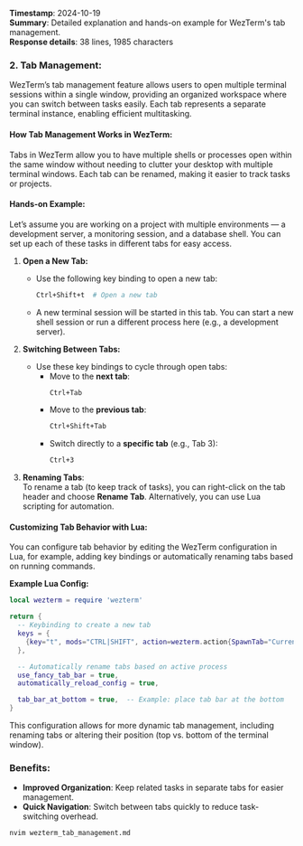 **Timestamp**: 2024-10-19  
**Summary**: Detailed explanation and hands-on example for WezTerm's tab management.  
**Response details**: 38 lines, 1985 characters

### 2. **Tab Management**:

WezTerm’s tab management feature allows users to open multiple terminal sessions within a single window, providing an organized workspace where you can switch between tasks easily. Each tab represents a separate terminal instance, enabling efficient multitasking.

#### **How Tab Management Works in WezTerm:**

Tabs in WezTerm allow you to have multiple shells or processes open within the same window without needing to clutter your desktop with multiple terminal windows. Each tab can be renamed, making it easier to track tasks or projects.

#### **Hands-on Example:**

Let’s assume you are working on a project with multiple environments — a development server, a monitoring session, and a database shell. You can set up each of these tasks in different tabs for easy access.

1. **Open a New Tab:**

   - Use the following key binding to open a new tab:
     ```bash
     Ctrl+Shift+t  # Open a new tab
     ```
   - A new terminal session will be started in this tab. You can start a new shell session or run a different process here (e.g., a development server).

2. **Switching Between Tabs:**

   - Use these key bindings to cycle through open tabs:
     - Move to the **next tab**:
       ```bash
       Ctrl+Tab
       ```
     - Move to the **previous tab**:
       ```bash
       Ctrl+Shift+Tab
       ```
     - Switch directly to a **specific tab** (e.g., Tab 3):
       ```bash
       Ctrl+3
       ```

3. **Renaming Tabs**:  
   To rename a tab (to keep track of tasks), you can right-click on the tab header and choose **Rename Tab**. Alternatively, you can use Lua scripting for automation.

#### **Customizing Tab Behavior with Lua**:

You can configure tab behavior by editing the WezTerm configuration in Lua, for example, adding key bindings or automatically renaming tabs based on running commands.

**Example Lua Config:**

```lua
local wezterm = require 'wezterm'

return {
  -- Keybinding to create a new tab
  keys = {
    {key="t", mods="CTRL|SHIFT", action=wezterm.action{SpawnTab="CurrentPaneDomain"}},
  },

  -- Automatically rename tabs based on active process
  use_fancy_tab_bar = true,
  automatically_reload_config = true,

  tab_bar_at_bottom = true,  -- Example: place tab bar at the bottom
}
```

This configuration allows for more dynamic tab management, including renaming tabs or altering their position (top vs. bottom of the terminal window).

### **Benefits**:

- **Improved Organization**: Keep related tasks in separate tabs for easier management.
- **Quick Navigation**: Switch between tabs quickly to reduce task-switching overhead.

```bash
nvim wezterm_tab_management.md
```
